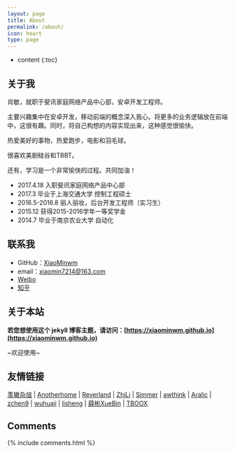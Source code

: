 ```yaml
---
layout: page
title: About
permalink: /about/
icon: heart
type: page
---
```


* content
{:toc}

## 关于我

肖敏，就职于斐讯家庭网络产品中心部，安卓开发工程师。

主要兴趣集中在安卓开发，移动前端的概念深入我心。将更多的业务逻辑放在前端中，这很有趣。同时，将自己构想的内容实现出来，这种感觉很愉快。

热爱美好的事物，热爱跑步，电影和羽毛球。

很喜欢美剧硅谷和TBBT。

还有，学习是一个非常愉快的过程。共同加油！

* 2017.4.18 入职斐讯家庭网络产品中心部
* 2017.3 毕业于上海交通大学 控制工程硕士
* 2016.5-2016.8 丽人丽妆，后台开发工程师（实习生）
* 2015.12 获得2015-2016学年一等奖学金
* 2014.7 毕业于南京农业大学 自动化

## 联系我

* GitHub：[XiaoMinwm](https://github.com/XiaoMinwm)
* email：xiaomin7214@163.com
* [Weibo](http://weibo.com/u/2338153465)
* [知乎](https://www.zhihu.com/people/min-xiao-31)

## 关于本站

**若您想使用这个 jekyll 博客主题，请访问：[https://xiaominwm.github.io](https://xiaominwm.github.io)**

~欢迎使用~



## 友情链接

[羡辙杂俎](http://zhangwenli.com/blog) \| [Anotherhome](https://www.anotherhome.net) \| [Reverland](http://reverland.org/) \| [ZhiLi](http://lizhipower.github.io/) \| [Simmer](http://simmer-jun.github.io/) \| [awthink](http://awthink.net/) \| [Aralic](http://aralic.github.io/) \| [zchen9](http://www.chen9.info/) \| [wuhuaji](http://wuhuaji.me/) \| [lisheng](http://www.lishengcn.cn/) \| [薛彬XueBin](http://axuebin.com/blog/) \| [TBOOX](http://www.tboox.org/cn/)

## Comments

{% include comments.html %}
